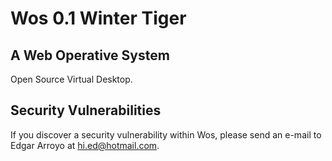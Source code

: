 # Wos 0.1 Winter Tiger

## A Web Operative System

Open Source Virtual Desktop.

## Security Vulnerabilities

If you discover a security vulnerability within Wos, please send an e-mail to Edgar Arroyo at hi.ed@hotmail.com. 
